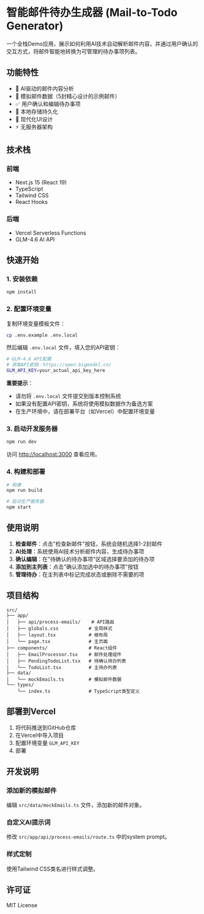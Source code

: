 # 智能邮件待办生成器 (Mail-to-Todo Generator)

一个全栈Demo应用，展示如何利用AI技术自动解析邮件内容，并通过用户确认的交互方式，将邮件智能地转换为可管理的待办事项列表。

## 功能特性

- 🤖 AI驱动的邮件内容分析
- 📧 模拟邮件数据（5封精心设计的示例邮件）
- ✅ 用户确认和编辑待办事项
- 💾 本地存储持久化
- 🎨 现代化UI设计
- ⚡ 无服务器架构

## 技术栈

### 前端
- Next.js 15 (React 19)
- TypeScript
- Tailwind CSS
- React Hooks

### 后端
- Vercel Serverless Functions
- GLM-4.6 AI API

## 快速开始

### 1. 安装依赖

```bash
npm install
```

### 2. 配置环境变量

复制环境变量模板文件：

```bash
cp .env.example .env.local
```

然后编辑 `.env.local` 文件，填入您的API密钥：

```bash
# GLM-4.6 API配置
# 获取API密钥：https://open.bigmodel.cn/
GLM_API_KEY=your_actual_api_key_here
```

**重要提示**：
- 请勿将 `.env.local` 文件提交到版本控制系统
- 如果没有配置API密钥，系统将使用模拟数据作为备选方案
- 在生产环境中，请在部署平台（如Vercel）中配置环境变量

### 3. 启动开发服务器

```bash
npm run dev
```

访问 [http://localhost:3000](http://localhost:3000) 查看应用。

### 4. 构建和部署

```bash
# 构建
npm run build

# 启动生产服务器
npm start
```

## 使用说明

1. **检查邮件**：点击"检查新邮件"按钮，系统会随机选择1-2封邮件
2. **AI处理**：系统使用AI技术分析邮件内容，生成待办事项
3. **确认编辑**：在"待确认的待办事项"区域选择要添加的待办项
4. **添加到主列表**：点击"确认添加选中的待办事项"按钮
5. **管理待办**：在主列表中标记完成状态或删除不需要的项

## 项目结构

```
src/
├── app/
│   ├── api/process-emails/    # API路由
│   ├── globals.css           # 全局样式
│   ├── layout.tsx            # 根布局
│   └── page.tsx              # 主页面
├── components/               # React组件
│   ├── EmailProcessor.tsx    # 邮件处理组件
│   ├── PendingTodoList.tsx   # 待确认待办列表
│   └── TodoList.tsx          # 主待办列表
├── data/
│   └── mockEmails.ts         # 模拟邮件数据
└── types/
    └── index.ts              # TypeScript类型定义
```

## 部署到Vercel

1. 将代码推送到GitHub仓库
2. 在Vercel中导入项目
3. 配置环境变量 `GLM_API_KEY`
4. 部署

## 开发说明

### 添加新的模拟邮件

编辑 `src/data/mockEmails.ts` 文件，添加新的邮件对象。

### 自定义AI提示词

修改 `src/app/api/process-emails/route.ts` 中的system prompt。

### 样式定制

使用Tailwind CSS类名进行样式调整。

## 许可证

MIT License